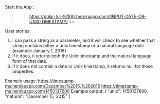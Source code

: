 Start the App :



>> https://polar-tor-97887.herokuapp.com/[INPUT-DATE-OR-UNIX-TIMESTAMP] <<




User stories:
1) I can pass a string as a parameter, and it will check to see whether that string contains either a unix timestamp or a natural language date (example: January 1, 2016)
2) If it does, it returns both the Unix timestamp and the natural language form of that date.
3) If it does not contain a date or Unix timestamp, it returns null for those properties.

Example usage:
https://timestamp-ms.herokuapp.com/December%2015,%202015
https://timestamp-ms.herokuapp.com/1450137600
Example output:
{ "unix": 1450137600, "natural": "December 15, 2015" }